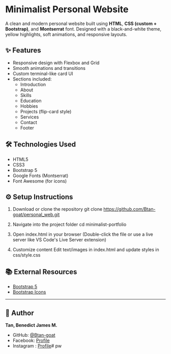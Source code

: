 # Minimalist Personal Website

A clean and modern personal website built using **HTML**, **CSS (custom + Bootstrap)**, and **Montserrat** font. Designed with a black-and-white theme, yellow highlights, soft animations, and responsive layouts.

## ✨ Features

- Responsive design with Flexbox and Grid
- Smooth animations and transitions
- Custom terminal-like card UI
- Sections included:
  - Introduction
  - About
  - Skills
  - Education
  - Hobbies
  - Projects (flip-card style)
  - Services
  - Contact
  - Footer

## 🛠 Technologies Used

- HTML5  
- CSS3  
- Bootstrap 5  
- Google Fonts (Montserrat)  
- Font Awesome (for icons)


## ⚙️ Setup Instructions

1. Download or clone the repository
git clone https://github.com/Btan-goat/personal_web.git

2. Navigate into the project folder
cd minimalist-portfolio

3. Open index.html in your browser
(Double-click the file or use a live server like VS Code's Live Server extension)

4. Customize content
Edit text/images in index.html and update styles in css/style.css



## 📚 External Resources
 
- [Bootstrap 5](https://getbootstrap.com/)  
- [Bootstrap Icons](https://icons.getbootstrap.com/)  
 
---
 
## 👤 Author
 
**Tan, Benedict James M.**  
- GitHub: [@Btan-goat](https://github.com/Btan-goat)  
- Facebook: [Profile](https://m.facebook.com/benedictjames.tan.5/)  
- Instagram : [Profile](https://m.instagram.com/just.nebz/)#   p w  
 